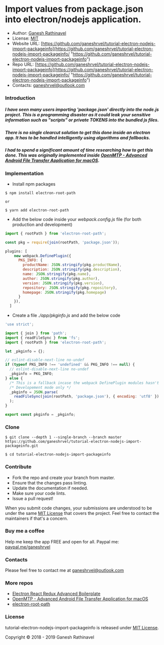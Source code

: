 # Import values from package.json into electron/nodejs application.

- Author: [Ganesh Rathinavel](https://www.linkedin.com/in/ganeshrvel "Ganesh Rathinavel")
- License: [MIT](https://github.com/ganeshrvel/tutorial-electron-nodejs-import-packageinfo/blob/master/LICENSE "MIT")
- Website URL: [https://github.com/ganeshrvel/tutorial-electron-nodejs-import-packageinfo](https://github.com/ganeshrvel/tutorial-electron-nodejs-import-packageinfo/ "https://github.com/ganeshrvel/tutorial-electron-nodejs-import-packageinfo")
- Repo URL: [https://github.com/ganeshrvel/tutorial-electron-nodejs-import-packageinfo](https://github.com/ganeshrvel/tutorial-electron-nodejs-import-packageinfo/ "https://github.com/ganeshrvel/tutorial-electron-nodejs-import-packageinfo")
- Contacts: ganeshrvel@outlook.com


### Introduction

##### I have seen many users importing 'package.json' directly into the node.js project. This is a programming disaster as it could leak your sensitive information such as "scripts" or private TOKENS into the bundled js files.
##### There is no single clearcut solution to get this done inside an electron app. It has to be handled intelligently using algorithms and fallbacks.
##### I had to spend a significant amount of time researching how to get this done. This was originally implemented inside [OpenMTP - Advanced Android File Transfer Application for macOS](https://github.com/ganeshrvel/openmtp "OpenMTP - Advanced Android File Transfer Application for macOS").

### Implementation

- Install npm packages

```shell
$ npm install electron-root-path

or 

$ yarn add electron-root-path
```

- Add the below code inside your *webpack.config.js* file (for both production and development)

```javascript
import { rootPath } from 'electron-root-path';

const pkg = require(join(rootPath, 'package.json'));

plugins: [
    new webpack.DefinePlugin({
      PKG_INFO: {
        productName: JSON.stringify(pkg.productName),
        description: JSON.stringify(pkg.description),
        name: JSON.stringify(pkg.name),
        author: JSON.stringify(pkg.author),
        version: JSON.stringify(pkg.version),
        repository: JSON.stringify(pkg.repository),
        homepage: JSON.stringify(pkg.homepage)
      }
    }),
  ]
```

- Create a file *./app/pkginfo.js* and add the below code

```javascript
'use strict';

import { join } from 'path';
import { readFileSync } from 'fs';
import { rootPath } from 'electron-root-path';

let _pkginfo = {};

// eslint-disable-next-line no-undef
if (typeof PKG_INFO !== 'undefined' && PKG_INFO !== null) {
  // eslint-disable-next-line no-undef
  _pkginfo = PKG_INFO;
} else {
  /* This is a fallback incase the webpack DefinePlugin modules hasn't been initialized yet. */
  /* Developement mode only */
  _pkginfo = JSON.parse(
    readFileSync(join(rootPath, 'package.json'), { encoding: 'utf8' })
  );
}

export const pkginfo = _pkginfo;
```


### Clone
```shell
$ git clone --depth 1 --single-branch --branch master https://github.com/ganeshrvel/tutorial-electron-nodejs-import-packageinfo.git

$ cd tutorial-electron-nodejs-import-packageinfo
```

### Contribute
- Fork the repo and create your branch from master.
- Ensure that the changes pass linting.
- Update the documentation if needed.
- Make sure your code lints.
- Issue a pull request!

When you submit code changes, your submissions are understood to be under the same [MIT License](https://github.com/ganeshrvel/tutorial-electron-nodejs-import-packageinfo/blob/master/LICENSE "MIT License") that covers the project. Feel free to contact the maintainers if that's a concern.


### Buy me a coffee
Help me keep the app FREE and open for all.
Paypal me: [paypal.me/ganeshrvel](https://paypal.me/ganeshrvel "paypal.me/ganeshrvel")

### Contacts
Please feel free to contact me at ganeshrvel@outlook.com

### More repos
- [Electron React Redux Advanced Boilerplate](https://github.com/ganeshrvel/electron-react-redux-advanced-boilerplate "Electron React Redux Advanced Boilerplate")
- [OpenMTP  - Advanced Android File Transfer Application for macOS](https://github.com/ganeshrvel/openmtp "OpenMTP  - Advanced Android File Transfer Application for macOS")
- [electron-root-path](https://github.com/ganeshrvel/npm-electron-root-path "Get the root path of an Electron Application")

### License
tutorial-electron-nodejs-import-packageinfo is released under [MIT License](https://github.com/ganeshrvel/tutorial-electron-nodejs-import-packageinfo/blob/master/LICENSE "MIT License").

Copyright © 2018 - 2019 Ganesh Rathinavel
